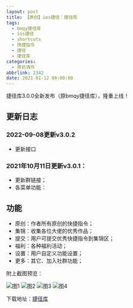```yaml
---
layout: post
title: 【原创】ios捷径：捷径库
tags:
  - bmqy捷径库
  - ios捷径
  - shortcuts
  - 快捷指令
  - 捷径
  - 捷径库
categories:
  - 燕坊清作
abbrlink: 2342
date: 2021-01-12 00:00:00
---
```


捷径库3.0.0全新发布（原bmqy捷径库），隆重上线！

## 更新日志

### 2022-09-08更新v3.0.2
- 更新接口
### 2021年10月11日更新v3.0.1：  
- 更新群链接；
- 各菜单功能：

## 功能
- 原创：作者所有原创的快捷指令；  
- 集锦：收集各位大佬的优秀作品；  
- 提交：用户可提交优秀快捷指令到集锦区；  
- 福利：各种福利活动；  
- 设置：用户自定义功能设置；  
- 更多：其它、加入社群功能；

<!-- more -->

附上截图预览：

![图1](https://image.bmqy.net/upload/20210112130050.jpg)
![图2](https://image.bmqy.net/upload/20210112130051.jpg)
![图3](https://image.bmqy.net/upload/20210112130052.jpg)
![图4](https://image.bmqy.net/upload/20210112130053.jpg)

下载地址：[捷径库](https://www.icloud.com/shortcuts/e1b03b9f7aa5406b8080ff24b46e7344)
